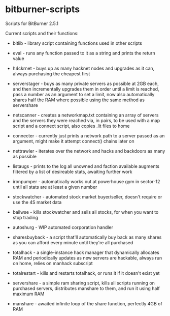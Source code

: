 # bitburner-scripts
Scripts for BitBurner 2.5.1

Current scripts and their functions:
- bitlib - library script containing functions used in other scripts

- eval - runs any function passed to it as a string and prints the return value

- h4ckrnet - buys up as many hacknet nodes and upgrades as it can, always purchasing the cheapest first
- serverstager - buys as many private servers as possible at 2GB each, and then incrementally upgrades them in order until a limit is reached, pass a number as an argument to set a limit, now also automatically shares half the RAM where possible using the same method as servershare

- netscanner - creates a networkmap.txt containing an array of servers and the servers they were reached via, in pairs, to be used with a map script and a connect script, also copies .lit files to home
- connecter - currently just prints a network path to a server passed as an argument, might make it attempt connect() chains later on

- nettrawler - iterates over the network and hacks and backdoors as many as possible
- listaugs - prints to the log all unowned and faction available augments filtered by a list of desireable stats, awaiting further work
- ironpumper - automatically works out at powerhouse gym in sector-12 until all stats are at least a given number

- stockwatcher - automated stock market buyer/seller, doesn't require or use the 4S market data
- bailwse - kills stockwatcher and sells all stocks, for when you want to stop trading

- autoshurg - WIP automated corporation handler
- sharesbuyback - a script that'll automatically buy back as many shares as you can afford every minute until they're all purchased

- totalhack - a single-instance hack manager that dynamically allocates RAM and periodically updates as new servers are hackable, always run on home, relies on manhack subscript
- totalrestart - kills and restarts totalhack, or runs it if it doesn't exist yet

- servershare - a simple ram sharing script, kills all scripts running on purchased servers, distributes manshare to them, and run it using half maximum RAM
- manshare - awaited infinite loop of the share function, perfectly 4GB of RAM